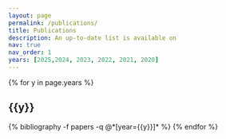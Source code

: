 ```yaml
---
layout: page
permalink: /publications/
title: Publications
description: An up-to-date list is available on 
nav: true
nav_order: 1
years: [2025,2024, 2023, 2022, 2021, 2020]
---
```


<!-- _pages/publications.md -->

<!-- Bibsearch Feature -->


<div class="publications">

{% for y in page.years %}
  <h2 class="year">{{y}}</h2>
  {% bibliography -f papers -q @*[year={{y}}]* %}
{% endfor %}

</div>